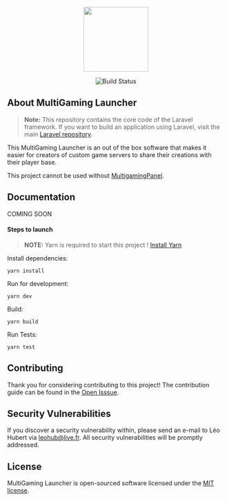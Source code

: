 <p align="center">
    <a href="https://ezgames.fr" target="_blank">
        <img src="https://flashmodz.fr/img/33844530.png" width="150">
    </a>
</p>
<p align="center">
   <img src="https://github.com/emodyz/MultigamingLauncher/workflows/Tests/badge.svg" alt="Build Status">
</p>

## About MultiGaming Launcher
> **Note:** This repository contains the core code of the Laravel framework. If you want to build an application using Laravel, visit the main [Laravel repository](https://github.com/laravel/laravel).

This MultiGaming Launcher is an out of the box software that makes it easier for creators of custom game servers to share their creations with their player base. 

This project cannot be used without [MultigamingPanel](https://github.com/emodyz/MultigamingPanel).  

## Documentation

COMING SOON

#### Steps to launch

> **NOTE:** Yarn is required to start this project ! [Install Yarn](https://yarnpkg.com/)  

Install dependencies:  
```
yarn install
```

Run for development:  
```
yarn dev
```

Build:
```
yarn build
```

Run Tests:
```
yarn test
```


## Contributing

Thank you for considering contributing to this project! The contribution guide can be found in the [Open Isssue](https://github.com/emodyz/MultigamingLauncher/issues/new/choose).

## Security Vulnerabilities

If you discover a security vulnerability within, please send an e-mail to Léo Hubert via [leohub@live.fr](mailto:leohub@live.fr). All security vulnerabilities will be promptly addressed.

## License

MultiGaming Launcher is open-sourced software licensed under the [MIT license](https://opensource.org/licenses/MIT).
